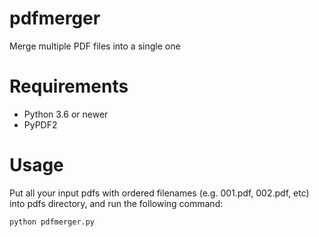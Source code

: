 # pdfmerger
Merge multiple PDF files into a single one

# Requirements
- Python 3.6 or newer
- PyPDF2

# Usage
Put all your input pdfs with ordered filenames (e.g. 001.pdf, 002.pdf, etc) into pdfs directory, and run the following command:

```python pdfmerger.py```
